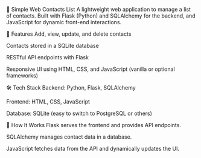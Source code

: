 📇 Simple Web Contacts List
A lightweight web application to manage a list of contacts. Built with Flask (Python) and SQLAlchemy for the backend, and JavaScript for dynamic front-end interactions.

🔧 Features
Add, view, update, and delete contacts

Contacts stored in a SQLite database

RESTful API endpoints with Flask

Responsive UI using HTML, CSS, and JavaScript (vanilla or optional frameworks)

🛠️ Tech Stack
Backend: Python, Flask, SQLAlchemy

Frontend: HTML, CSS, JavaScript

Database: SQLite (easy to switch to PostgreSQL or others)

🚀 How It Works
Flask serves the frontend and provides API endpoints.

SQLAlchemy manages contact data in a database.

JavaScript fetches data from the API and dynamically updates the UI.
